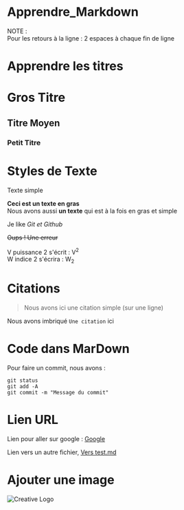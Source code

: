 # Apprendre_Markdown  
  
NOTE :  
Pour les retours à la ligne : 2 espaces à chaque fin de ligne  
  
  
# Apprendre les titres  
  
  # Gros Titre  
  ## Titre Moyen  
  ### Petit Titre  
  
  
# Styles de Texte  
Texte simple  
  
**Ceci est un texte en gras**  
Nous avons aussi __un texte__ qui est à la fois en gras et simple  
  
Je like *Git et Github*  
  
~~Oups ! Une erreur~~  
  
V puissance 2 s'écrit : V<sup>2</sup>  
W indice 2 s'écrira : W<sub>2</sub>  
  
  
# Citations  
  
> Nous avons ici une citation simple (sur une ligne)  
  
Nous avons imbriqué `Une citation` ici  
  
  
# Code dans MarDown

Pour faire un commit, nous avons :  
  
```
git status
git add -A
git commit -m "Message du commit"
```  
  
  
# Lien URL
  
Lien pour aller sur google : [Google](https://www.google.fr)  
  
Lien vers un autre fichier, [Vers test.md](test.md)  
  
  
# Ajouter une image
  
![Creative Logo](https://www.bing.com/images/search?view=detailV2&ccid=nBEa3iKf&id=9C91126ED645102D66A2A041CAEBFE13A6410827&thid=OIP.nBEa3iKfxNIOeZFdPRKLzAHaGL&mediaurl=https%3a%2f%2fblog.karachicorner.com%2fwp-content%2fuploads%2f2019%2f02%2ffresh_creative_logo_deesign.jpg&cdnurl=https%3a%2f%2fth.bing.com%2fth%2fid%2fR.9c111ade229fc4d20e79915d3d128bcc%3frik%3dJwhBphP%252b68pBoA%26pid%3dImgRaw%26r%3d0%26sres%3d1%26sresct%3d1%26srh%3d800%26srw%3d960&exph=500&expw=600&q=creative+logo+&simid=608019859209015277&FORM=IRPRST&ck=75ED3929F64B1DA5BE01E7F593BD8DDC&selectedIndex=0&itb=0)
